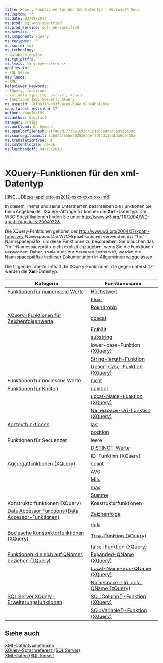 ```yaml
---
title: XQuery-Funktionen für den Xml-Datentyp | Microsoft Docs
ms.custom: ''
ms.date: 03/09/2017
ms.prod: sql-non-specified
ms.prod_service: sql-non-specified
ms.service: ''
ms.component: xquery
ms.reviewer: ''
ms.suite: sql
ms.technology:
- database-engine
ms.tgt_pltfrm: ''
ms.topic: language-reference
applies_to:
- SQL Server
dev_langs:
- XML
helpviewer_keywords:
- XQuery, functions
- xml data type [SQL Server], XQuery
- functions [SQL Server], XQuery
ms.assetid: 8df0877d-a03f-4ca9-b84e-908c4bb42b5e
caps.latest.revision: 37
author: douglaslMS
ms.author: douglasl
manager: craigg
ms.workload: On Demand
ms.openlocfilehash: 9ff4d9d1733b916d3d4151d65e9dac6a99ab638c
ms.sourcegitcommit: 7a6df3fd5bea9282ecdeffa94d13ea1da6def80a
ms.translationtype: MT
ms.contentlocale: de-DE
ms.lasthandoff: 04/16/2018
---
```

# <a name="xquery-functions-against-the-xml-data-type"></a>XQuery-Funktionen für den xml-Datentyp
[!INCLUDE[tsql-appliesto-ss2012-xxxx-xxxx-xxx-md](../includes/tsql-appliesto-ss2012-xxxx-xxxx-xxx-md.md)]

  In diesem Thema und seine Unterthemen beschreiben die Funktionen Sie beim Angeben der XQuery-Abfrage für können die **Xml** -Datentyp. Die W3C-Spezifikationen finden Sie unter [ http://www.w3.org/TR/2004/WD-xpath-functions-20040723 ](http://go.microsoft.com/fwlink/?LinkId=4873).  
  
 Die XQuery-Funktionen gehören der http://www.w3.org/2004/07/xpath-functions Namespace. Die W3C-Spezifikationen verwenden das "fn:"-Namespacepräfix, um diese Funktionen zu beschreiben. Sie brauchen das "fn:"-Namespacepräfix nicht explizit anzugeben, wenn Sie die Funktionen verwenden. Daher, sowie auch zur besseren Lesbarkeit, werden die Namespacepräfixe in dieser Dokumentation im Allgemeinen weggelassen.  
  
 Die folgende Tabelle enthält die XQuery-Funktionen, die gegen unterstützt werden die **Xml**-Datentyp.  
  
|Kategorie|Funktionsname|  
|--------------|-------------------|  
|[Funktionen für numerische Werte](http://msdn.microsoft.com/library/d5740a32-b174-43b9-b64d-1cc6edc50cff)|[Höchstwert](../xquery/numeric-values-functions-ceiling.md)|  
||[Floor](../xquery/numeric-values-functions-floor.md)|  
||[Roundrobin](../xquery/numeric-values-functions-round.md)|  
|[XQuery-Funktionen für Zeichenfolgenwerte](http://msdn.microsoft.com/library/2dccefef-5d90-4f56-bda7-4c1954d8a730)|[concat](../xquery/functions-on-string-values-concat.md)|  
||[Enthält](../xquery/functions-on-string-values-contains.md)|  
||[substring](../xquery/functions-on-string-values-substring.md)|  
||[lower-case-Funktion &#40;XQuery&#41;](../xquery/functions-on-string-values-lower-case.md)|  
||[String-length-Funktion](../xquery/functions-on-string-values-string-length.md)|  
||[Upper-Case-Funktion &#40;XQuery&#41;](../xquery/functions-on-string-values-upper-case.md)|  
|Funktionen für boolesche Werte|[nicht](../xquery/functions-on-boolean-values-not-function.md)|  
|[Funktionen für Knoten](http://msdn.microsoft.com/library/09a8affa-3341-4f50-aebc-fdf529e00c08)|[number](../xquery/functions-on-nodes-number.md)|  
||[Local-Name-Funktion (XQuery)](../xquery/functions-on-nodes-local-name.md)|  
||[Namespace-Uri-Funktion (XQuery)](../xquery/functions-on-nodes-namespace-uri.md)|  
|[Kontextfunktionen](http://msdn.microsoft.com/library/f7d8af33-9de9-450c-a667-23dee3129b5f)|[last](../xquery/context-functions-last-xquery.md)|  
||[position](../xquery/context-functions-position-xquery.md)|  
|[Funktionen für Sequenzen](http://msdn.microsoft.com/library/672d2795-53ab-49c2-bf24-bc81a47ecd3f)|[leere](../xquery/functions-on-sequences-empty.md)|  
||[DISTINCT-Werte](../xquery/functions-on-sequences-distinct-values.md)|  
||[ID-Funktion (XQuery)](../xquery/functions-on-sequences-id.md)|  
|[Aggregatfunktionen &#40;XQuery&#41;](http://msdn.microsoft.com/library/be647ef1-291e-4a5d-ab18-07c759efe176)|[count](../xquery/aggregate-functions-count.md)|  
||[AVG](../xquery/aggregate-functions-avg.md)|  
||[Min.](../xquery/aggregate-functions-min.md)|  
||[max](../xquery/aggregate-functions-max.md)|  
||[Summe](../xquery/aggregate-functions-sum.md)|  
|[Konstruktorfunktionen &#40;XQuery&#41;](../xquery/constructor-functions-xquery.md)|[Konstruktorfunktionen](../xquery/constructor-functions-xquery.md)|  
|[Data Accessor Functions (Data Accessor-Funktionen)](../xquery/data-accessor-functions.md)|[Zeichenfolge](../xquery/data-accessor-functions-string-xquery.md)|  
||[data](../xquery/data-accessor-functions-data-xquery.md)|  
|[Boolesche Konstruktorfunktionen &#40;XQuery&#41;](http://msdn.microsoft.com/library/fa907f39-d4b7-4495-b829-c788928e0f64)|[True-Funktion (XQuery)](../xquery/boolean-constructor-functions-true-xquery.md)|  
||[false-Funktion (XQuery)](../xquery/boolean-constructor-functions-false-xquery.md)|  
|[Funktionen, die sich auf QNames beziehen &#40;XQuery&#41;](http://msdn.microsoft.com/library/7e07eb26-f551-4b63-ab77-861684faff71)|[Expanded-QName (XQuery)](../xquery/functions-related-to-qnames-expanded-qname.md)|  
||[Local-Name-aus-QName (XQuery)](../xquery/functions-related-to-qnames-local-name-from-qname.md)|  
||[Namespace-Uri-aus-QName (XQuery)](../xquery/functions-related-to-qnames-namespace-uri-from-qname.md)|  
|[SQL Server XQuery-Erweiterungsfunktionen](http://msdn.microsoft.com/library/4bc5d499-5fec-4c3f-b11e-5ab5ef9d8f97)|[SQL:Column()-Funktion (XQuery)](../xquery/xquery-extension-functions-sql-column.md)|  
||[SQL:Variable()-Funktion (XQuery)](../xquery/xquery-extension-functions-sql-variable.md)|  
  
## <a name="see-also"></a>Siehe auch  
 [XML-Datentypmethoden](../t-sql/xml/xml-data-type-methods.md)   
 [XQuery-Sprachreferenz &#40;SQL Server&#41;](../xquery/xquery-language-reference-sql-server.md)   
 [XML-Daten &#40;SQL Server&#41;](../relational-databases/xml/xml-data-sql-server.md)  
  
  
